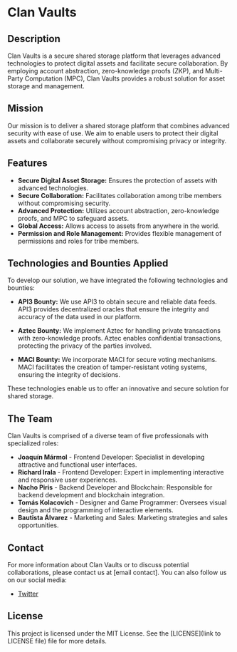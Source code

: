 # Clan Vaults

## Description

Clan Vaults is a secure shared storage platform that leverages advanced technologies to protect digital assets and facilitate secure collaboration. By employing account abstraction, zero-knowledge proofs (ZKP), and Multi-Party Computation (MPC), Clan Vaults provides a robust solution for asset storage and management.

## Mission

Our mission is to deliver a shared storage platform that combines advanced security with ease of use. We aim to enable users to protect their digital assets and collaborate securely without compromising privacy or integrity.

## Features

- **Secure Digital Asset Storage:** Ensures the protection of assets with advanced technologies.
- **Secure Collaboration:** Facilitates collaboration among tribe members without compromising security.
- **Advanced Protection:** Utilizes account abstraction, zero-knowledge proofs, and MPC to safeguard assets.
- **Global Access:** Allows access to assets from anywhere in the world.
- **Permission and Role Management:** Provides flexible management of permissions and roles for tribe members.

## Technologies and Bounties Applied

To develop our solution, we have integrated the following technologies and bounties:

- **API3 Bounty:** We use API3 to obtain secure and reliable data feeds. API3 provides decentralized oracles that ensure the integrity and accuracy of the data used in our platform.
  
- **Aztec Bounty:** We implement Aztec for handling private transactions with zero-knowledge proofs. Aztec enables confidential transactions, protecting the privacy of the parties involved.

- **MACI Bounty:** We incorporate MACI for secure voting mechanisms. MACI facilitates the creation of tamper-resistant voting systems, ensuring the integrity of decisions.

These technologies enable us to offer an innovative and secure solution for shared storage.

## The Team

Clan Vaults is comprised of a diverse team of five professionals with specialized roles:

- **Joaquín Mármol** - Frontend Developer: Specialist in developing attractive and functional user interfaces.
- **Richard Irala** - Frontend Developer: Expert in implementing interactive and responsive user experiences.
- **Nacho Piris** - Backend Developer and Blockchain: Responsible for backend development and blockchain integration.
- **Tomás Kolacovich** - Designer and Game Programmer: Oversees visual design and the programming of interactive elements.
- **Bautista Álvarez** - Marketing and Sales: Marketing strategies and sales opportunities.

## Contact

For more information about Clan Vaults or to discuss potential collaborations, please contact us at [email contact]. You can also follow us on our social media:

- [Twitter](https://x.com/ClanVaults)

## License

This project is licensed under the MIT License. See the [LICENSE](link to LICENSE file) file for more details.
